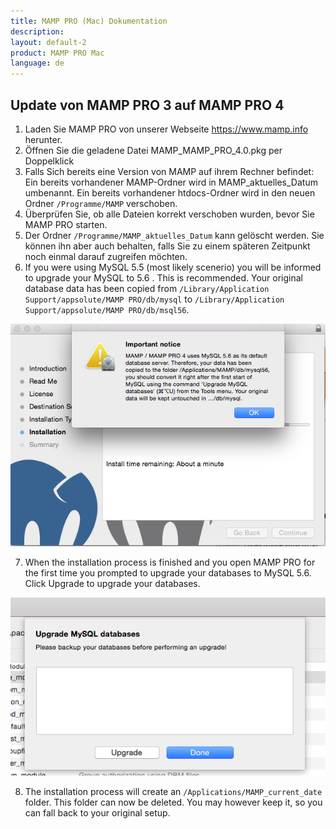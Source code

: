 ```yaml
---
title: MAMP PRO (Mac) Dokumentation
description: 
layout: default-2
product: MAMP PRO Mac
language: de
---
```


## Update von MAMP PRO 3 auf MAMP PRO 4

1. Laden Sie MAMP PRO von unserer Webseite https://www.mamp.info herunter.
2. Öffnen Sie die geladene Datei MAMP_MAMP_PRO_4.0.pkg per Doppelklick
3. Falls Sich bereits eine Version von MAMP auf ihrem Rechner befindet:
    Ein bereits vorhandener MAMP-Ordner wird in MAMP_aktuelles_Datum umbenannt.
    Ein bereits vorhandener htdocs-Ordner wird in den neuen Ordner `/Programme/MAMP` verschoben.
4. Überprüfen Sie, ob alle Dateien korrekt verschoben wurden, bevor Sie MAMP PRO starten.
5. Der Ordner `/Programme/MAMP_aktuelles_Datum` kann gelöscht werden. Sie können ihn aber auch behalten, falls Sie zu einem     späteren Zeitpunkt noch einmal darauf zugreifen möchten.
6. If you were using MySQL 5.5 (most likely scenerio) you will be informed to upgrade your MySQL to 5.6 . This is         recommended. Your original database data has been copied from `/Library/Application Support/appsolute/MAMP PRO/db/mysql` to `/Library/Application Support/appsolute/MAMP PRO/db/msql56`. 

![MAMP](UpgradeMySQLNotice.png)
 
7. When the installation process is finished and you open MAMP PRO for the first time you prompted to upgrade your databases to MySQL 5.6. Click Upgrade to upgrade your databases. 

![MAMP](UpgradeMySQL.png)

8. The installation process will create an `/Applications/MAMP_current_date` folder. This folder can now be deleted. You may however keep it, so you can fall back to your original setup.

